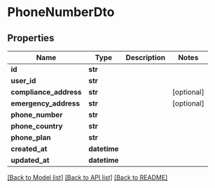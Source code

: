 # PhoneNumberDto

## Properties
Name | Type | Description | Notes
------------ | ------------- | ------------- | -------------
**id** | **str** |  | 
**user_id** | **str** |  | 
**compliance_address** | **str** |  | [optional] 
**emergency_address** | **str** |  | [optional] 
**phone_number** | **str** |  | 
**phone_country** | **str** |  | 
**phone_plan** | **str** |  | 
**created_at** | **datetime** |  | 
**updated_at** | **datetime** |  | 

[[Back to Model list]](../README#documentation-for-models) [[Back to API list]](../README#documentation-for-api-endpoints) [[Back to README]](../README)


